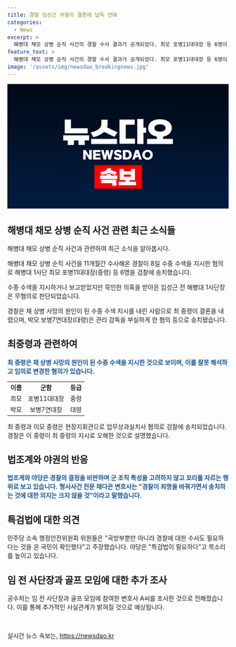 ```yaml
---
title: 경찰 임성근 무혐의 결론에 납득 안돼
categories:
  - News
excerpt: >
  해병대 채모 상병 순직 사건의 경찰 수사 결과가 공개되었다. 최모 포병11대대장 등 6명이 채 상병의 사망과 관련된 혐의로 검찰에 송치되었고, 임성근 전 해병대 1사단장은 무혐의로 결정됐다. 경찰은 최 중령이 수중수색을 잘못 지시한 것으로 밝혔으며, 법조계와 야당은 경찰의 결정을 비판하고 특검법을 요구하고 있다. 또한, 공수처가 관련된 변호사를 조사하고 있으며, 대통령실은 사실관계를 빨리 밝히길 바란다는 뜻을 밝혔다.
feature_text: >
  해병대 채모 상병 순직 사건의 경찰 수사 결과가 공개되었다. 최모 포병11대대장 등 6명이 채 상병의 사망과 관련된 혐의로 검찰에 송치되었고, 임성근 전 해병대 1사단장은 무혐의로 결정됐다. 경찰은 최 중령이 수중수색을 잘못 지시한 것으로 밝혔으며, 법조계와 야당은 경찰의 결정을 비판하고 특검법을 요구하고 있다. 또한, 공수처가 관련된 변호사를 조사하고 있으며, 대통령실은 사실관계를 빨리 밝히길 바란다는 뜻을 밝혔다.
image: '/assets/img/newsdao_breakingnews.jpg'
---
```


<p><img src="/assets/img/newsdao_breakingnews.jpg" alt="koreaapp 속보" /></p>

<h2 data-ke-size="size26">해병대 채모 상병 순직 사건 관련 최근 소식들</h2>

<p>해병대 채모 상병 순직 사건과 관련하여 최근 소식을 알아봅시다.</p>

<p data-ke-size="size16">해병대 채모 상병 순직 사건을 11개월간 수사해온 경찰이 8일 수중 수색을 지시한 혐의로 해병대 1사단 최모 포병11대대장(중령) 등 6명을 검찰에 송치했습니다.</p>

<p data-ke-size="size16">수중 수색을 지시하거나 보고받았지만 묵인한 의혹을 받아온 임성근 전 해병대 1사단장은 무혐의로 판단되었습니다.</p>

<p data-ke-size="size16">경찰은 채 상병 사망의 원인이 된 수중 수색 지시를 내린 사람으로 최 중령이 결론을 내렸으며, 박모 보병7연대장(대령)은 관리 감독을 부실하게 한 혐의 등으로 송치됐습니다.</p>

<h2 data-ke-size="size26">최중령과 관련하여</h2>

<p><b><span style="color: #1a5490;">최 중령은 채 상병 사망의 원인이 된 수중 수색을 지시한 것으로 보이며, 이를 잘못 해석하고 임의로 변경한 혐의가 있습니다.</span></b></p>

<table>
    <tr>
        <td style="text-align: center; height: 17px;"><b>이름</b></td>
        <td style="text-align: center; height: 17px;"><b>군함</b></td>
        <td style="text-align: center; height: 17px;"><b>등급</b></td>
    </tr>
    <tr>
        <td style="text-align: center; height: 17px;">최모</td>
        <td style="text-align: center; height: 17px;">포병11대대장</td>
        <td style="text-align: center; height: 17px;">중령</td>
    </tr>
    <tr>
        <td style="text-align: center; height: 17px;">박모</td>
        <td style="text-align: center; height: 17px;">보병7연대장</td>
        <td style="text-align: center; height: 17px;">대령</td>
</table>

<p data-ke-size="size16">최 중령과 이모 중령은 현장지휘관으로 업무상과실치사 혐의로 검찰에 송치되었습니다. 경찰은 이 중령이 최 중령의 지시로 오해한 것으로 설명했습니다.</p>

<h2 data-ke-size="size26">법조계와 야권의 반응</h2>

<p><b><span style="color: #1a5490;">법조계와 야당은 경찰의 결정을 비판하며 군 조직 특성을 고려하지 않고 꼬리를 자르는 행위로 보고 있습니다.</span></b>
<b><span style="color: #1a5490;">형사사건 전문 채다은 변호사는 "경찰이 죄명을 바꿔가면서 송치하는 것에 대한 의지는 크지 않을 것"이라고 말했습니다.</span></b></p>

<h2 data-ke-size="size26">특검법에 대한 의견</h2>

<p data-ke-size="size16">민주당 소속 행정안전위원회 위원들은 "국방부뿐만 아니라 경찰에 대한 수사도 필요하다는 것을 온 국민이 확인했다"고 주장했습니다. 야당은 "특검법이 필요하다"고 목소리를 높이고 있습니다.</p>

<h2 data-ke-size="size26">임 전 사단장과 골프 모임에 대한 추가 조사</h2>

<p data-ke-size="size16">공수처는 임 전 사단장과 골프 모임에 참여한 변호사 A씨를 조사한 것으로 전해졌습니다. 이를 통해 추가적인 사실관계가 밝혀질 것으로 예상됩니다.</p>

<p data-ke-size="size16">&nbsp;</p>
실시간 뉴스 속보는, <a href="https://newsdao.kr" rel="dofollow">https://newsdao.kr</a>


